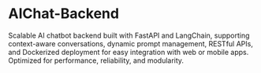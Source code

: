 # AIChat-Backend
Scalable AI chatbot backend built with FastAPI and LangChain, supporting context-aware conversations, dynamic prompt management, RESTful APIs, and Dockerized deployment for easy integration with web or mobile apps. Optimized for performance, reliability, and modularity.
